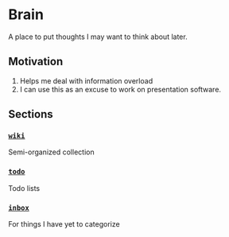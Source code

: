 # Brain

A place to put thoughts I may want to think about later.

## Motivation

1. Helps me deal with information overload
2. I can use this as an excuse to work on presentation software.

## Sections

### [`wiki`](wiki/)

Semi-organized collection

### [`todo`](todo/)

Todo lists

### [`inbox`](inbox.md)

For things I have yet to categorize
